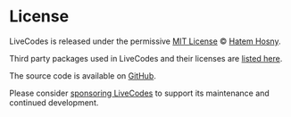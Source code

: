 # License

LiveCodes is released under the permissive [MIT License](https://github.com/live-codes/livecodes/blob/develop/LICENSE) © [Hatem Hosny](https://github.com/hatemhosny).

Third party packages used in LiveCodes and their licenses are [listed here](https://github.com/live-codes/livecodes/blob/develop/vendor-licenses.md).

The source code is available on [GitHub](https://github.com/live-codes/livecodes).

Please consider [sponsoring LiveCodes](./sponsor.html.md) to support its maintenance and continued development.